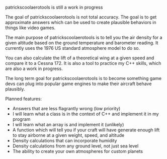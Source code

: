 patrickscoolaerotools is still a work in progress

The goal of patrickscoolaerotools is not total accuracy. The goal is to get approximate answers which can be used to create plausible behaviors in things like video games. 

The main purpose of patrickscoolaerotools is to tell you the air density for a given altitude based on the ground temperature and barometer reading. 
It currently uses the 1976 US standard atmosphere model to do so. 

You can also calculate the lift of a theoretical wing at a given speed and compare it to a Cessna 172. 
It is also a tool to practice my C++ skills, which are also a work in progress. 

The long term goal for patrickscoolaerotools is to become something game devs can plug into popular game engines to make their aircraft behave plausibly.


Planned features:
- Answers that are less flagrantly wrong (low priority)
- I will learn what a class is in the context of C++ and implement it in my program
- I will learn what an array is and implement it (unlikely)
- A function which will tell you if your craft will have generate enough lift to stay airborne at a given weight, speed, and altitude
- Density calculations that can incorporate humidity
- Density calculations from any ground level, not just sea level
- The ability to create your own atmospheres for custom planets

